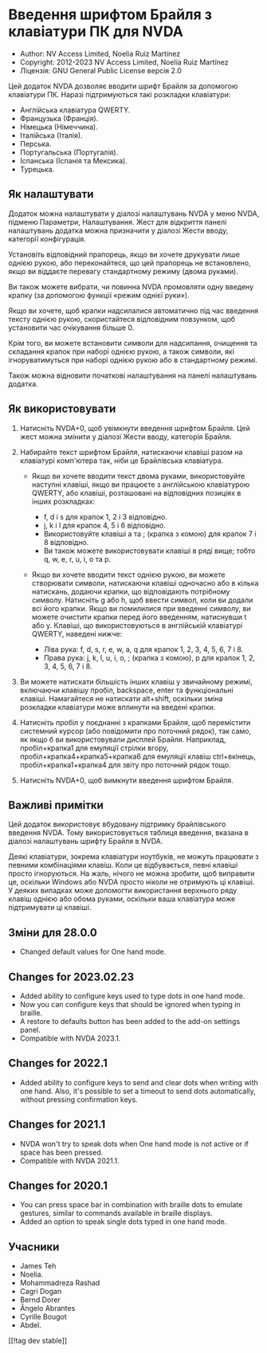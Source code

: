 # Введення шрифтом Брайля з клавіатури ПК для NVDA #

* Author: NV Access Limited, Noelia Ruiz Martínez
* Copyright: 2012-2023 NV Access Limited, Noelia Ruiz Martínez
* Ліцензія: GNU General Public License версія 2.0

Цей додаток NVDA дозволяє вводити шрифт Брайля за допомогою клавіатури ПК.
Наразі підтримуються такі розкладки клавіатури:

* Англійська клавіатура QWERTY.
* Французька (Франція).
* Німецька (Німеччина).
* Італійська (Італія).
* Перська.
* Португальська (Португалія).
* Іспанська (Іспанія та Мексика).
* Турецька.

## Як налаштувати

Додаток можна налаштувати у діалозі налаштувань NVDA у меню NVDA, підменю
Параметри, Налаштування. Жест для відкриття панелі налаштувань додатка можна
призначити у діалозі Жести вводу, категорії конфігурація.

Установіть відповідний прапорець, якщо ви хочете друкувати лише однією
рукою, або переконайтеся, що цей прапорець не встановлено, якщо ви віддаєте
перевагу стандартному режиму (двома руками).

Ви також можете вибрати, чи повинна NVDA промовляти одну введену крапку (за
допомогою функції «режим однієї руки»).

Якщо ви хочете, щоб крапки надсилалися автоматично під час введення тексту
однією рукою, скористайтеся відповідним повзунком, щоб установити час
очікування більше 0.

Крім того, ви можете встановити символи для надсилання, очищення та
складання крапок при наборі однією рукою, а також символи, які
ігноруватимуться при наборі однією рукою або в стандартному режимі.

Також можна відновити початкові налаштування на панелі налаштувань додатка.

## Як використовувати

1. Натисніть NVDA+0, щоб увімкнути введення шрифтом Брайля. Цей жест можна
   змінити у діалозі Жести вводу, категорія Брайля.
2. Набирайте текст шрифтом Брайля, натискаючи клавіші разом на клавіатурі
   комп'ютера так, ніби це Брайлівська клавіатура.

	* Якщо ви хочете вводити текст двома руками, використовуйте наступні
	  клавіші, якщо ви працюєте з англійською клавіатурою QWERTY, або клавіші,
	  розташовані на відповідних позиціях в інших розкладках:

		* f, d і s для крапок 1, 2 і 3 відповідно.
		* j, k і l для крапок 4, 5 і 6 відповідно.
		* Використовуйте клавіші a та ; (крапка з комою) для крапок 7 і 8
		  відповідно.
		* Ви також можете використовувати клавіші в ряді вище; тобто q, w, e, r,
		  u, i, o та p.

	* Якщо ви хочете вводити текст однією рукою, ви можете створювати символи,
	  натискаючи клавіші одночасно або в кілька натискань, додаючи крапки, що
	  відповідають потрібному символу. Натисніть g або h, щоб ввести символ,
	  коли ви додали всі його крапки. Якщо ви помилилися при введенні символу,
	  ви можете очистити крапки перед його введенням, натиснувши t або
	  y. Клавіші, що використовуються в англійській клавіатурі QWERTY, наведені
	  нижче:

		* Ліва рука: f, d, s, r, e, w, a, q для крапок 1, 2, 3, 4, 5, 6, 7 і 8.
		* Права рука: j, k, l, u, i, o, ; (крапка з комою), p для крапок 1, 2, 3,
		  4, 5, 6, 7 і 8.

3. Ви можете натискати більшість інших клавіш у звичайному режимі, включаючи
   клавішу пробіл, backspace, enter та функціональні клавіші. Намагайтеся не
   натискати alt+shift, оскільки зміна розкладки клавіатури може вплинути на
   введені крапки.
4. Натисніть пробіл у поєднанні з крапками Брайля, щоб перемістити системний
   курсор (або повідомити про поточний рядок), так само, як якщо б ви
   використовували дисплей Брайля. Наприклад, пробіл+крапка1 для емуляції
   стрілки вгору, пробіл+крапка4+крапка5+крапка6 для емуляції клавіш
   ctrl+вкінець, пробіл+крапка1+крапка4 для звіту про поточний рядок тощо.
5. Натисніть NVDA+0, щоб вимкнути введення шрифтом Брайля.

## Важливі примітки

Цей додаток використовує вбудовану підтримку брайлівського введення NVDA.
Тому використовується таблиця введення, вказана в діалозі налаштувань шрифту
Брайля в NVDA.

Деякі клавіатури, зокрема клавіатури ноутбуків, не можуть працювати з
певними комбінаціями клавіш.  Коли це відбувається, певні клавіші просто
ігноруються.  На жаль, нічого не можна зробити, щоб виправити це, оскільки
Windows або NVDA просто ніколи не отримують ці клавіші.  У деяких випадках
може допомогти використання верхнього ряду клавіш однією або обома руками,
оскільки ваша клавіатура може підтримувати ці клавіші.


## Зміни для 28.0.0

* Changed default values for One hand mode.

## Changes for 2023.02.23

* Added ability to configure keys used to type dots in one hand mode.
* Now you can configure keys that should be ignored when typing in braille.
* A restore to defaults button has been added to the add-on settings panel.
* Compatible with NVDA 2023.1.

## Changes for 2022.1

* Added ability to configure keys to send and clear dots when writing with
  one hand. Also, it's possible to set a timeout to send dots automatically,
  without pressing confirmation keys.

## Changes for 2021.1

* NVDA won't try to speak dots when One hand mode is not active or if space
  has been pressed.
* Compatible with NVDA 2021.1.

## Changes for 2020.1

* You can press space bar in combination with braille dots to emulate
  gestures, similar to commands available in braille displays.
* Added an option to speak single dots typed in one hand mode.

## Учасники

* James Teh
* Noelia.
* Mohammadreza Rashad
* Cagri Dogan
* Bernd Dorer
* Ângelo Abrantes
* Cyrille Bougot
* Abdel.

[[!tag dev stable]]
